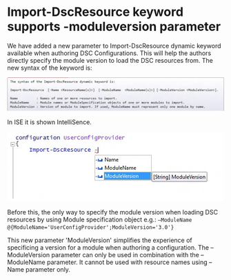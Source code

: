 # Import-DscResource keyword supports -moduleversion parameter

We have added a new parameter to Import-DscResource dynamic keyword available when authoring DSC Configurations. This will help the authors directly specify the module version to load the DSC resources from. The new syntax of the keyword is:

![](images/Import-DscResource-syntax.jpg)

In ISE it is shown IntelliSence.

![](images/Import-DscResource-Modversion.jpg)

Before this, the only way to specify the module version when loading DSC resources by using Module specification object e.g.: `–ModuleName @{ModuleName='UserConfigProvider';ModuleVersion='3.0'}`

This new parameter 'ModuleVersion' simplifies the experience of specificing a version for a module when authoring a configuration. The –ModuleVersion parameter can only be used in combination with the –ModuleName parameter. It cannot be used with resource names using –Name parameter only.
